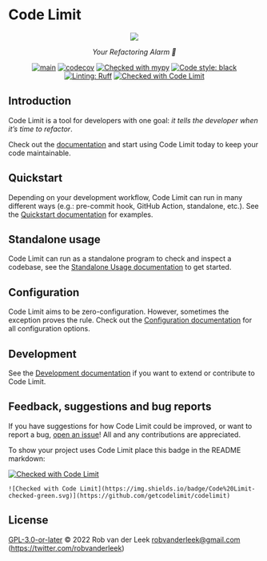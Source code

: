 # Code Limit

<p align="center">
  <img src="docs/assets/logo.png"/>
</p>

<p align="center">
  <em>Your Refactoring Alarm 🔔</em>
</p>

<div align="center">

[![main](https://github.com/getcodelimit/codelimit/actions/workflows/main.yml/badge.svg)](https://github.com/getcodelimit/codelimit/actions/workflows/main.yml)
[![codecov](https://codecov.io/gh/getcodelimit/codelimit/branch/main/graph/badge.svg?token=ZQBEAJVC2Y)](https://codecov.io/gh/getcodelimit/codelimit)
[![Checked with mypy](https://www.mypy-lang.org/static/mypy_badge.svg)](https://mypy-lang.org/)
[![Code style: black](https://img.shields.io/badge/code%20style-black-000000.svg)](https://github.com/psf/black)
[![Linting: Ruff](https://img.shields.io/endpoint?url=https://raw.githubusercontent.com/charliermarsh/ruff/main/assets/badge/v2.json)](https://github.com/astral-sh/ruff)
[![Checked with Code Limit](https://codelimit.vercel.app/api/badge/getcodelimit/codelimit)](https://github.com/getcodelimit/codelimit)

</div>

## Introduction

Code Limit is a tool for developers with one goal: _it tells the developer when
it’s time to refactor_.

Check out the [documentation](https://codelimit-docs.vercel.app) and start
using Code Limit today to keep your code maintainable.

## Quickstart

Depending on your development workflow, Code Limit can run in many different
ways (e.g.: pre-commit hook, GitHub Action, standalone, etc.). See the
[Quickstart documentation](https://codelimit-docs.vercel.app/quickstart/) for
examples.

## Standalone usage

Code Limit can run as a standalone program to check and inspect a codebase, see
the [Standalone Usage documentation](https://codelimit-docs.vercel.app/usage/)
to get started.

## Configuration

Code Limit aims to be zero-configuration. However, sometimes the exception
proves the rule. Check out the [Configuration
documentation](https://codelimit-docs.vercel.app/configuration/) for all
configuration options.

## Development

See the [Development
documentation](https://codelimit-docs.vercel.app/development) if you want to
extend or contribute to Code Limit.

## Feedback, suggestions and bug reports

If you have suggestions for how Code Limit could be improved, or want to report
a bug, [open an issue](https://github.com/getcodelimit/codelimit/issues)! All
and any contributions are appreciated.

To show your project uses Code Limit place this badge in the README markdown:

[![Checked with Code Limit](https://img.shields.io/badge/Code%20Limit-checked-green.svg)](https://github.com/getcodelimit/codelimit)

```
![Checked with Code Limit](https://img.shields.io/badge/Code%20Limit-checked-green.svg)](https://github.com/getcodelimit/codelimit)
```

## License

[GPL-3.0-or-later](LICENSE) © 2022 Rob van der Leek <robvanderleek@gmail.com>
(https://twitter.com/robvanderleek)
